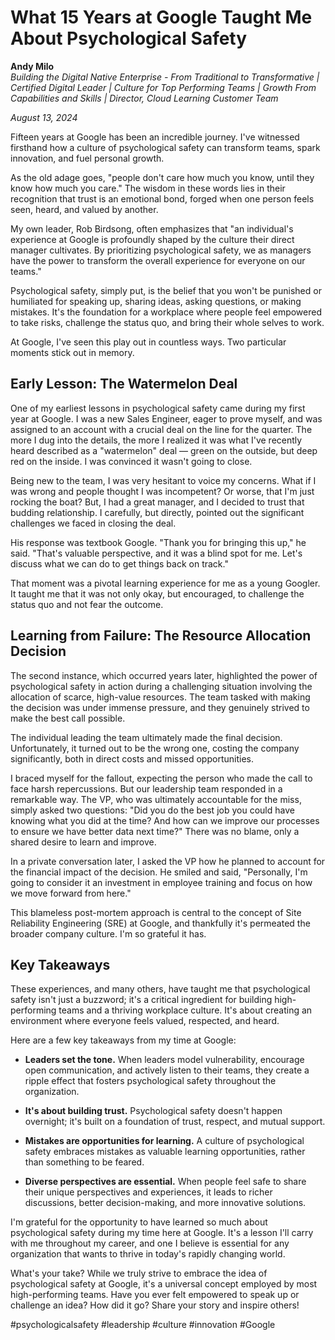 # What 15 Years at Google Taught Me About Psychological Safety

**Andy Milo**  
*Building the Digital Native Enterprise - From Traditional to Transformative | Certified Digital Leader | Culture for Top Performing Teams | Growth From Capabilities and Skills | Director, Cloud Learning Customer Team*

*August 13, 2024*

Fifteen years at Google has been an incredible journey. I've witnessed firsthand how a culture of psychological safety can transform teams, spark innovation, and fuel personal growth.

As the old adage goes, "people don't care how much you know, until they know how much you care." The wisdom in these words lies in their recognition that trust is an emotional bond, forged when one person feels seen, heard, and valued by another.

My own leader, Rob Birdsong, often emphasizes that "an individual's experience at Google is profoundly shaped by the culture their direct manager cultivates. By prioritizing psychological safety, we as managers have the power to transform the overall experience for everyone on our teams."

Psychological safety, simply put, is the belief that you won't be punished or humiliated for speaking up, sharing ideas, asking questions, or making mistakes. It's the foundation for a workplace where people feel empowered to take risks, challenge the status quo, and bring their whole selves to work.

At Google, I've seen this play out in countless ways. Two particular moments stick out in memory.

## Early Lesson: The Watermelon Deal

One of my earliest lessons in psychological safety came during my first year at Google. I was a new Sales Engineer, eager to prove myself, and was assigned to an account with a crucial deal on the line for the quarter. The more I dug into the details, the more I realized it was what I've recently heard described as a "watermelon" deal — green on the outside, but deep red on the inside. I was convinced it wasn't going to close.

Being new to the team, I was very hesitant to voice my concerns. What if I was wrong and people thought I was incompetent? Or worse, that I'm just rocking the boat? But, I had a great manager, and I decided to trust that budding relationship. I carefully, but directly, pointed out the significant challenges we faced in closing the deal.

His response was textbook Google. "Thank you for bringing this up," he said. "That's valuable perspective, and it was a blind spot for me. Let's discuss what we can do to get things back on track."

That moment was a pivotal learning experience for me as a young Googler. It taught me that it was not only okay, but encouraged, to challenge the status quo and not fear the outcome.

## Learning from Failure: The Resource Allocation Decision

The second instance, which occurred years later, highlighted the power of psychological safety in action during a challenging situation involving the allocation of scarce, high-value resources. The team tasked with making the decision was under immense pressure, and they genuinely strived to make the best call possible.

The individual leading the team ultimately made the final decision. Unfortunately, it turned out to be the wrong one, costing the company significantly, both in direct costs and missed opportunities.

I braced myself for the fallout, expecting the person who made the call to face harsh repercussions. But our leadership team responded in a remarkable way. The VP, who was ultimately accountable for the miss, simply asked two questions: "Did you do the best job you could have knowing what you did at the time? And how can we improve our processes to ensure we have better data next time?" There was no blame, only a shared desire to learn and improve.

In a private conversation later, I asked the VP how he planned to account for the financial impact of the decision. He smiled and said, "Personally, I'm going to consider it an investment in employee training and focus on how we move forward from here."

This blameless post-mortem approach is central to the concept of Site Reliability Engineering (SRE) at Google, and thankfully it's permeated the broader company culture. I'm so grateful it has.

## Key Takeaways

These experiences, and many others, have taught me that psychological safety isn't just a buzzword; it's a critical ingredient for building high-performing teams and a thriving workplace culture. It's about creating an environment where everyone feels valued, respected, and heard.

Here are a few key takeaways from my time at Google:

- **Leaders set the tone.** When leaders model vulnerability, encourage open communication, and actively listen to their teams, they create a ripple effect that fosters psychological safety throughout the organization.

- **It's about building trust.** Psychological safety doesn't happen overnight; it's built on a foundation of trust, respect, and mutual support.

- **Mistakes are opportunities for learning.** A culture of psychological safety embraces mistakes as valuable learning opportunities, rather than something to be feared.

- **Diverse perspectives are essential.** When people feel safe to share their unique perspectives and experiences, it leads to richer discussions, better decision-making, and more innovative solutions.

I'm grateful for the opportunity to have learned so much about psychological safety during my time here at Google. It's a lesson I'll carry with me throughout my career, and one I believe is essential for any organization that wants to thrive in today's rapidly changing world.

What's your take? While we truly strive to embrace the idea of psychological safety at Google, it's a universal concept employed by most high-performing teams. Have you ever felt empowered to speak up or challenge an idea? How did it go? Share your story and inspire others!

#psychologicalsafety #leadership #culture #innovation #Google